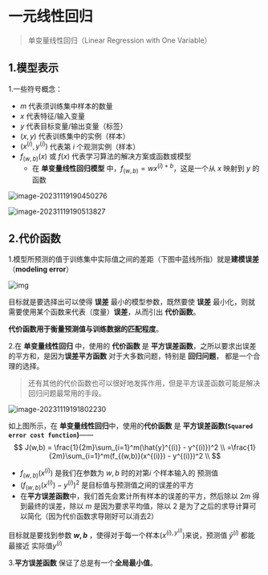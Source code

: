 # 一元线性回归

> 单变量线性回归（Linear Regression with One Variable）



## 1.模型表示

1.一些符号概念：

- $m$ 代表须训练集中样本的数量
- $x$ 代表特征/输入变量
- $y$ 代表目标变量/输出变量（标签）
- $(x,y)$ 代表训练集中的实例（样本）
- $(x^{(i)},y^{(i)})$ 代表第 $i$ 个观测实例（样本）
- $f_{(w,b)}(x)$ 或 $f(x)$ 代表学习算法的解决方案或函数或模型
  - 在 **单变量线性回归模型** 中，$f_{(w,b)} = wx^{(i)+b}$，这是一个从 $x$ 映射到 $y$ 的函数

![image-20231119190450276](C:\Users\chen\AppData\Roaming\Typora\typora-user-images\image-20231119190450276.png)

![image-20231119190513827](C:\Users\chen\AppData\Roaming\Typora\typora-user-images\image-20231119190513827.png)





## 2.代价函数

1.模型所预测的值于训练集中实际值之间的差距（下图中蓝线所指）就是**建模误差**（**modeling error**）

![img](http://www.ai-start.com/ml2014/images/6168b654649a0537c67df6f2454dc9ba.png)

目标就是要选择出可以使得 **误差** 最小的模型参数，既然要使 **误差** 最小化，则就需要使用某个函数来代表（度量）**误差**，从而引出 **代价函数**。



**代价函数用于衡量预测值与训练数据的匹配程度**。



2.在 **单变量线性回归** 中，使用的 **代价函数** 是 **平方误差函数**，之所以要求出误差的平方和，是因为**误差平方函数** 对于大多数问题，特别是 **回归问题**， 都是一个合理的选择。

> 还有其他的代价函数也可以很好地发挥作用，但是平方误差函数可能是解决回归问题最常用的手段。

![image-20231119191802230](C:\Users\chen\AppData\Roaming\Typora\typora-user-images\image-20231119191802230.png)

如上图所示，在 **单变量线性回归**中，使用的**代价函数** 是 **平方误差函数(`Squared error cost function`)**——
$$
J(w,b) = \frac{1}{2m}\sum_{i=1}^m(\hat{y}^{(i)} - y^{(i)})^2 \\ 
=\frac{1}{2m}\sum_{i=1}^m(f_{(w,b)}(x^{(i)}) - y^{(i)})^2 \\
$$

- $f_{(w,b)}(x^{(i)})$ 是我们在参数为 $w,b$ 时的对第$i$ 个样本输入的 预测值
- $(f_{(w,b)}(x^{(i)}) - y^{(i)})^2$  是目标值与预测值之间的误差的平方
- 在**平方误差函数**中，我们首先会累计所有样本的误差的平方，然后除以 $2m$ 得到最终的误差，除以 $m$ 是因为要求平均值，除以 $2$ 是为了之后的求导计算可以简化（因为代价函数求导刚好可以消去$2$）

目标就是要找到参数 **$w,b$** ，使得对于每一个样本$(x^{(i),y^{(i)}})$来说，预测值 $\hat{y}^{(i)}$ 都能最接近 实际值$y^{(i)}$



3.**平方误差函数** 保证了总是有一个**全局最小值**。